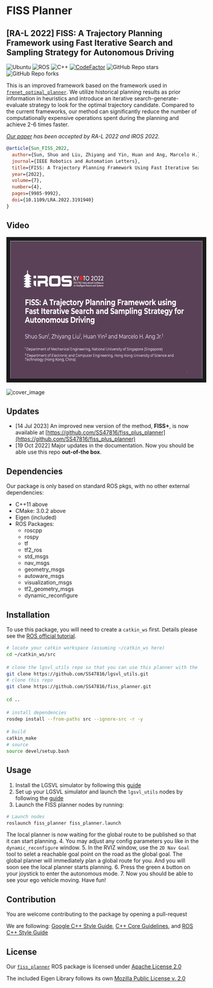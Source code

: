 # FISS Planner

## [RA-L 2022] FISS: A Trajectory Planning Framework using Fast Iterative Search and Sampling Strategy for Autonomous Driving

![Ubuntu](https://img.shields.io/badge/OS-Ubuntu-informational?style=flat&logo=ubuntu&logoColor=white&color=2bbc8a)
![ROS](https://img.shields.io/badge/Tools-ROS-informational?style=flat&logo=ROS&logoColor=white&color=2bbc8a)
![C++](https://img.shields.io/badge/Code-C++-informational?style=flat&logo=c%2B%2B&logoColor=white&color=2bbc8a)
[![CodeFactor](https://www.codefactor.io/repository/github/ss47816/lgsvl_utils/badge)](https://www.codefactor.io/repository/github/ss47816/fiss_planner)
![GitHub Repo stars](https://img.shields.io/github/stars/ss47816/fiss_planner?color=FFE333)
![GitHub Repo forks](https://img.shields.io/github/forks/ss47816/fiss_planner?color=FFE333)

This is an improved framework based on the framework used in [`frenet_optimal_planner`](https://github.com/SS47816/frenet_optimal_planner). We utilize historical planning results as prior information in heuristics and introduce an iterative search-generate-evaluate strategy to look for the optimal trajectory candidate. Compared to the current frameworks, our method can significantly reduce the number of computationally expensive operations spent during the planning and achieve 2-6 times faster.

_[Our paper](https://doi.org/10.1109/LRA.2022.3191940) has been accepted by RA-L 2022 and IROS 2022._

```bibtex
@article{Sun_FISS_2022,
  author={Sun, Shuo and Liu, Zhiyang and Yin, Huan and Ang, Marcelo H.},
  journal={IEEE Robotics and Automation Letters},
  title={FISS: A Trajectory Planning Framework Using Fast Iterative Search and Sampling Strategy for Autonomous Driving},
  year={2022},
  volume={7},
  number={4},
  pages={9985-9992},
  doi={10.1109/LRA.2022.3191940}
}
```

## Video

<a href="https://youtu.be/jzRzVJsofPU" target="_blank"><img src="media/video_cover.png" alt="video" width="640" height="360" border="10" /></a>

![cover_image](media/demo_1.gif)

## Updates

- [14 Jul 2023] An improved new version of the method, **FISS+**, is now available at [https://github.com/SS47816/fiss_plus_planner](https://github.com/SS47816/fiss_plus_planner)
- [19 Oct 2022] Major updates in the documentation. Now you should be able use this repo **out-of-the box**.

## Dependencies

Our package is only based on standard ROS pkgs, with no other external dependencies:

- C++11 above
- CMake: 3.0.2 above
- Eigen (included)
- ROS Packages:
  - roscpp
  - rospy
  - tf
  - tf2_ros
  - std_msgs
  - nav_msgs
  - geometry_msgs
  - autoware_msgs
  - visualization_msgs
  - tf2_geometry_msgs
  - dynamic_reconfigure

## Installation

To use this package, you will need to create a `catkin_ws` first. Details please see the [ROS official tutorial](http://wiki.ros.org/catkin/Tutorials/create_a_workspace).

```bash
# locate your catkin workspace (assuming ~/catkin_ws here)
cd ~/catkin_ws/src

# clone the lgsvl_utils repo so that you can use this planner with the lgsvl simulator
git clone https://github.com/SS47816/lgsvl_utils.git
# clone this repo
git clone https://github.com/SS47816/fiss_planner.git

cd ..

# install dependencies
rosdep install --from-paths src --ignore-src -r -y

# build
catkin_make
# source
source devel/setup.bash
```

## Usage

1. Install the LGSVL simulator by following this [guide](https://www.svlsimulator.com/)
2. Set up your LGSVL simulator and launch the `lgsvl_utils` nodes by following the [guide](https://github.com/SS47816/lgsvl_utils#usage)
3. Launch the FISS planner nodes by running:
  
  ```bash
  # Launch nodes
  roslaunch fiss_planner fiss_planner.launch
  ```
  
  The local planner is now waiting for the global route to be published so that it can start planning.
4. You may adjust any config parameters you like in the `dynamic_reconfigure` window.
5. In the RVIZ window, use the `2D Nav Goal` tool to selet a reachable goal point on the road as the global goal. The global planner will immediately plan a global route for you. And you will soon see the local planner starts planning.
6. Press the green `A` button on your joystick to enter the autonomous mode.
7. Now you should be able to see your ego vehicle moving. Have fun!

## Contribution

You are welcome contributing to the package by opening a pull-request

We are following:
[Google C++ Style Guide](https://google.github.io/styleguide/cppguide.html),
[C++ Core Guidelines](https://isocpp.github.io/CppCoreGuidelines/CppCoreGuidelines#main),
and [ROS C++ Style Guide](http://wiki.ros.org/CppStyleGuide)

## License

Our [`fiss_planner`](https://github.com/SS47816/fiss_planner) ROS package is licensed under [Apache License 2.0](https://github.com/SS47816/fiss_planner/blob/main/LICENSE)

The included Eigen Library follows its own [Mozilla Public License v. 2.0](http://mozilla.org/MPL/2.0/)
